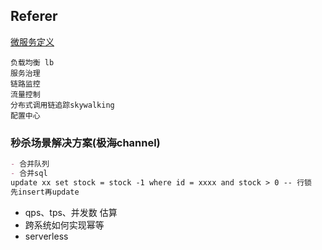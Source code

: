 ## Referer

[微服务定义](https://www.ruanyifeng.com/blog/2022/04/microservice.html)


```
负载均衡 lb
服务治理
链路监控
流量控制
分布式调用链追踪skywalking
配置中心
```

### 秒杀场景解决方案(极海channel)
```markdown
- 合并队列
- 合并sql
update xx set stock = stock -1 where id = xxxx and stock > 0 -- 行锁
先insert再update
```

- qps、tps、并发数 估算
- 跨系统如何实现幂等
- serverless

